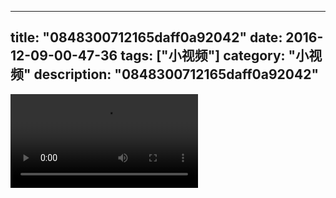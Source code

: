 
---
title: "0848300712165daff0a92042"
date: 2016-12-09-00-47-36
tags: ["小视频"]
category: "小视频"
description: "0848300712165daff0a92042"
---
<video src="http://ohtsqip0g.bkt.clouddn.com/0848300712165daff0a92042.mp4" controls="controls"></video>

